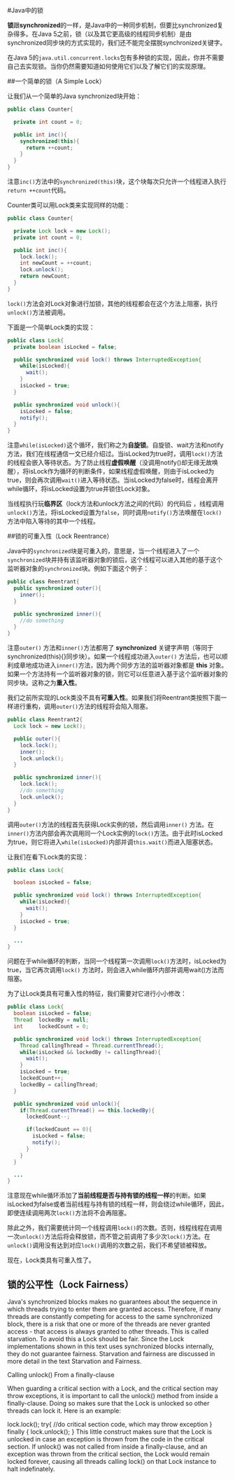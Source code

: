 #Java中的锁

**锁**跟**synchronized**的一样，是Java中的一种同步机制，但要比synchronized复杂得多。在Java 5之前，锁（以及其它更高级的线程同步机制）是由synchronized同步块的方式实现的，我们还不能完全摆脱synchronized关键字。

在Java 5的`java.util.concurrent.locks`包有多种锁的实现，因此，你并不需要自己去实现锁。当你仍然需要知道如何使用它们以及了解它们的实现原理。

##一个简单的锁（A Simple Lock）

让我们从一个简单的Java synchronized块开始：

```Java
public class Counter{

  private int count = 0;

  public int inc(){
    synchronized(this){
      return ++count;
    }
  }
}
```

注意`inc()`方法中的`synchronized(this)`块，这个块每次只允许一个线程进入执行`return ++count`代码。

Counter类可以用Lock类来实现同样的功能：

```Java
public class Counter{

  private Lock lock = new Lock();
  private int count = 0;

  public int inc(){
    lock.lock();
    int newCount = ++count;
    lock.unlock();
    return newCount;
  }
}
```

`lock()`方法会对Lock对象进行加锁，其他的线程都会在这个方法上阻塞，执行`unlock()`方法被调用。

下面是一个简单Lock类的实现：

```Java
public class Lock{
  private boolean isLocked = false;

  public synchronized void lock() throws InterruptedException{
    while(isLocked){
      wait();
    }
    isLocked = true;
  }

  public synchronized void unlock(){
    isLocked = false;
    notify();
  }
}
```

注意`while(isLocked)`这个循环，我们称之为**自旋锁**。自旋锁、wait方法和notify方法，我们在线程通信一文已经介绍过。当isLocked为true时，调用`lock()`方法的线程会嵌入等待状态。为了防止线程**虚假唤醒**（没调用notify()却无缘无故唤醒），将isLock作为循环的判断条件，如果线程虚假唤醒，则由于isLocked为true，则会再次调用`wait()`进入等待状态。当isLocked为false时，线程会离开while循环，将isLocked设置为true并锁住Lock对象。

当线程执行玩**临界区**（lock方法和unlock方法之间的代码）的代码后
，线程调用`unlock()`方法，将isLocked设置为`false`，同时调用`notify()`方法唤醒在`lock()`方法中陷入等待的其中一个线程。

##锁的可重入性（Lock Reentrance）

Java中的`synchronized`块是可重入的，意思是，当一个线程进入了一个`synchronized`块并持有该监听器对象的锁后，这个线程可以进入其他的基于这个监听器对象的`synchronized`块。例如下面这个例子：

```Java
public class Reentrant{
  public synchronized outer(){
    inner();
  }

  public synchronized inner(){
    //do something
  }
}
```

注意`outer()` 方法和`inner()`方法都用了 **synchronized** 关键字声明（等同于synchronized(this){}同步块）。如果一个线程成功进入`outer()` 方法后，也可以顺利成章地成功进入`inner()`方法，因为两个同步方法的监听器对象都是 **this** 对象。如果一个方法持有一个监听器对象的锁，则它可以任意进入基于这个监听器对象的同步块。这称之为**重入性**。

我们之前所实现的Lock类没不具有**可重入性**。如果我们将Reentrant类按照下面一样进行重构，调用`outer()`方法的线程将会陷入阻塞。

```Java
public class Reentrant2{
  Lock lock = new Lock();

  public outer(){
    lock.lock();
    inner();
    lock.unlock();
  }

  public synchronized inner(){
    lock.lock();
    //do something
    lock.unlock();
  }
}
```

调用`outer()`方法的线程首先获得Lock实例的锁，然后调用`inner()` 方法。在`inner()`方法内部会再次调用同一个Lock实例的`lock()`方法。由于此时isLocked为true，则它将进入`while(isLocked)`内部并调`this.wait()`而进入阻塞状态。

让我们在看下Lock类的实现：

```Java
public class Lock{

  boolean isLocked = false;

  public synchronized void lock() throws InterruptedException{
    while(isLocked){
      wait();
    }
    isLocked = true;
  }

  ...
}
```

问题在于while循环的判断，当同一个线程第一次调用`lock()`方法时，isLocked为true，当它再次调用`lock()` 方法时，则会进入while循环内部并调用wait()方法而阻塞。

为了让Lock类具有可重入性的特征，我们需要对它进行小小修改：

```Java
public class Lock{
  boolean isLocked = false;
  Thread  lockedBy = null;
  int     lockedCount = 0;

  public synchronized void lock() throws InterruptedException{
    Thread callingThread = Thread.currentThread();
    while(isLocked && lockedBy != callingThread){
      wait();
    }
    isLocked = true;
    lockedCount++;
    lockedBy = callingThread;
  }

  public synchronized void unlock(){
    if(Thread.curentThread() == this.lockedBy){
      lockedCount--;

      if(lockedCount == 0){
        isLocked = false;
        notify();
      }
    }
  }

  ...
}
```

注意现在while循环添加了**当前线程是否与持有锁的线程一样**的判断。如果isLocked为false或者当前线程与持有锁的线程一样，则会绕过while循环，因此，即使连续调用两次`lock()`方法将不会再阻塞。

除此之外，我们需要统计同一个线程调用`lock()`的次数。否则，线程线程在调用一次`unlock()`方法后将会释放锁，而不管之前调用了多少次`lock()`方法。在`unlock()`调用没有达到对应`lock()`调用的次数之前，我们不希望锁被释放。

现在，Lock类具有可重入性了。

## 锁的公平性（Lock Fairness）

Java's synchronized blocks makes no guarantees about the sequence in which threads trying to enter them are granted access. Therefore, if many threads are constantly competing for access to the same synchronized block, there is a risk that one or more of the threads are never granted access - that access is always granted to other threads. This is called starvation. To avoid this a Lock should be fair. Since the Lock implementations shown in this text uses synchronized blocks internally, they do not guarantee fairness. Starvation and fairness are discussed in more detail in the text Starvation and Fairness.

Calling unlock() From a finally-clause

When guarding a critical section with a Lock, and the critical section may throw exceptions, it is important to call the unlock() method from inside a finally-clause. Doing so makes sure that the Lock is unlocked so other threads can lock it. Here is an example:

lock.lock();
try{
  //do critical section code, which may throw exception
} finally {
  lock.unlock();
}
This little construct makes sure that the Lock is unlocked in case an exception is thrown from the code in the critical section. If unlock() was not called from inside a finally-clause, and an exception was thrown from the critical section, the Lock would remain locked forever, causing all threads calling lock() on that Lock instance to halt indefinately.